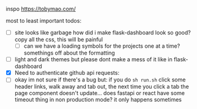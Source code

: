 inspo https://tobymao.com/

most to least important todos:
- [ ] site looks like garbage how did i make flask-dashboard look so good? copy all the css, this will be painful
  - [ ] can we have a loading symbols for the projects one at a time? somethings off about the formatting
- [ ] light and dark themes but please dont make a mess of it like in flask-dashboard
- [x] Need to authenticate github api requests:
- [ ] okay im not sure if there's a bug but: if you do `sh run.sh` click some header links, walk away and tab out, the next time you click a tab the page component doesn't update... does fastapi or react have some timeout thing in non production mode? it only happens sometimes
